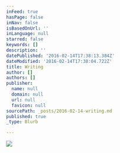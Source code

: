 ```yaml
---
inFeed: true
hasPage: false
inNav: false
isBasedOnUrl: ''
inLanguage: null
starred: false
keywords: []
description: ''
datePublished: '2016-02-14T17:38:13.384Z'
dateModified: '2016-02-14T17:38:04.722Z'
title: Writing
author: []
authors: []
publisher:
  name: null
  domain: null
  url: null
  favicon: null
sourcePath: _posts/2016-02-14-writing.md
published: true
_type: Blurb

---
```

![](https://the-grid-user-content.s3-us-west-2.amazonaws.com/a9c14425-6239-431e-8034-0118ba91e93c.jpg)